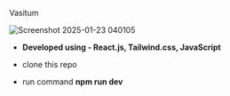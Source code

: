 Vasitum

![Screenshot 2025-01-23 040105](https://github.com/user-attachments/assets/35532991-1800-4cb8-b6fe-2b7b7c6a7da6)

- **Developed using - React.js, Tailwind.css, JavaScript**

- clone this repo
- run command **npm run dev**
